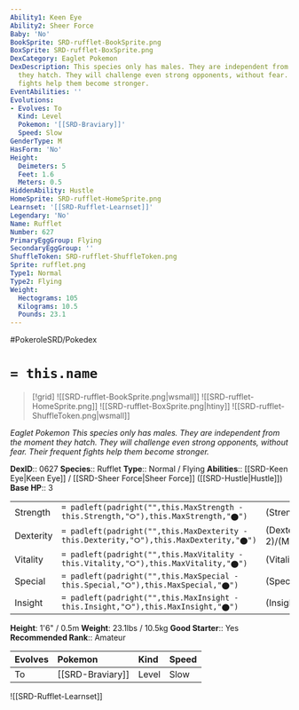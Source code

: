 ```yaml
---
Ability1: Keen Eye
Ability2: Sheer Force
Baby: 'No'
BookSprite: SRD-rufflet-BookSprite.png
BoxSprite: SRD-rufflet-BoxSprite.png
DexCategory: Eaglet Pokemon
DexDescription: This species only has males. They are independent from the moment
  they hatch. They will challenge even strong opponents, without fear. Their frequent
  fights help them become stronger.
EventAbilities: ''
Evolutions:
- Evolves: To
  Kind: Level
  Pokemon: '[[SRD-Braviary]]'
  Speed: Slow
GenderType: M
HasForm: 'No'
Height:
  Deimeters: 5
  Feet: 1.6
  Meters: 0.5
HiddenAbility: Hustle
HomeSprite: SRD-rufflet-HomeSprite.png
Learnset: '[[SRD-Rufflet-Learnset]]'
Legendary: 'No'
Name: Rufflet
Number: 627
PrimaryEggGroup: Flying
SecondaryEggGroup: ''
ShuffleToken: SRD-rufflet-ShuffleToken.png
Sprite: rufflet.png
Type1: Normal
Type2: Flying
Weight:
  Hectograms: 105
  Kilograms: 10.5
  Pounds: 23.1
---
```


#PokeroleSRD/Pokedex

# `= this.name`

> [!grid]
> ![[SRD-rufflet-BookSprite.png|wsmall]]
> ![[SRD-rufflet-HomeSprite.png]]
> ![[SRD-rufflet-BoxSprite.png|htiny]]
> ![[SRD-rufflet-ShuffleToken.png|wsmall]]


*Eaglet Pokemon*
*This species only has males. They are independent from the moment they hatch. They will challenge even strong opponents, without fear. Their frequent fights help them become stronger.*

**DexID**:: 0627
**Species**:: Rufflet
**Type**:: Normal / Flying
**Abilities**:: [[SRD-Keen Eye|Keen Eye]] / [[SRD-Sheer Force|Sheer Force]] ([[SRD-Hustle|Hustle]])
**Base HP**:: 3

|           |                                                                                        |                                          |
| --------- | -------------------------------------------------------------------------------------- | ---------------------------------------- |
| Strength  | `= padleft(padright("",this.MaxStrength - this.Strength,"⭘"),this.MaxStrength,"⬤")`    | (Strength::2)/(MaxStrength::5)   |
| Dexterity | `= padleft(padright("",this.MaxDexterity - this.Dexterity,"⭘"),this.MaxDexterity,"⬤")` | (Dexterity:: 2)/(MaxDexterity::4) |
| Vitality  | `= padleft(padright("",this.MaxVitality - this.Vitality,"⭘"),this.MaxVitality,"⬤")`    | (Vitality::2)/(MaxVitality::4)   |
| Special   | `= padleft(padright("",this.MaxSpecial - this.Special,"⭘"),this.MaxSpecial,"⬤")`       | (Special::1)/(MaxSpecial::3)     |
| Insight   | `= padleft(padright("",this.MaxInsight - this.Insight,"⭘"),this.MaxInsight,"⬤")`       | (Insight::2)/(MaxInsight::4)     |

**Height**: 1'6" / 0.5m
**Weight**: 23.1lbs / 10.5kg
**Good Starter**:: Yes
**Recommended Rank**:: Amateur

| Evolves   | Pokemon          | Kind   | Speed   |
|:----------|:-----------------|:-------|:--------|
| To        | [[SRD-Braviary]] | Level  | Slow    |

![[SRD-Rufflet-Learnset]]